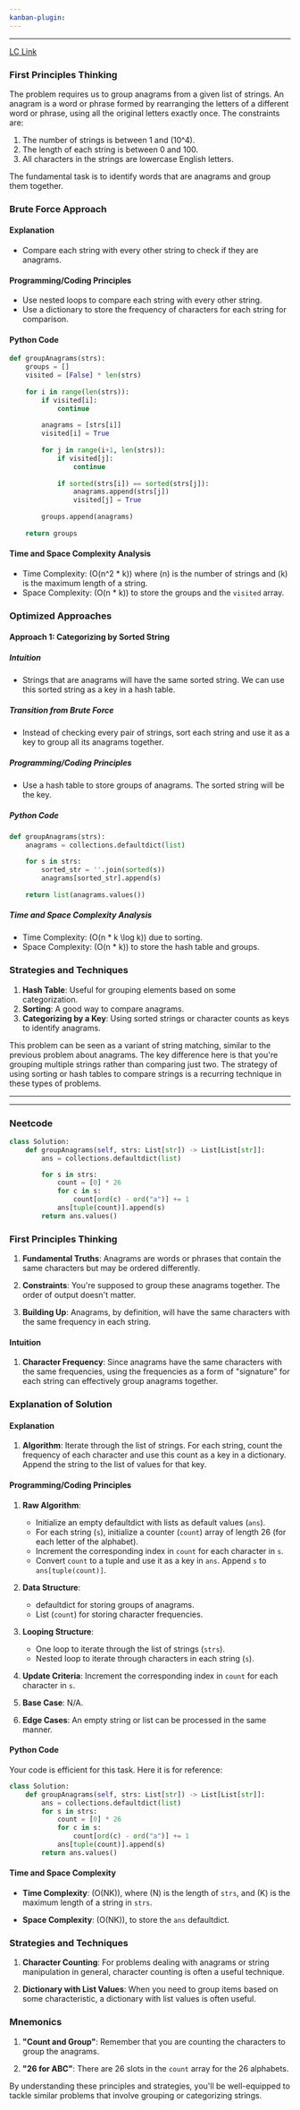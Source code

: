 ```yaml
---
kanban-plugin:
---
```

---
[LC Link](https://leetcode.com/problems/group-anagrams/)
### First Principles Thinking

The problem requires us to group anagrams from a given list of strings. An anagram is a word or phrase formed by rearranging the letters of a different word or phrase, using all the original letters exactly once. The constraints are:

1. The number of strings is between 1 and \(10^4\).
2. The length of each string is between 0 and 100.
3. All characters in the strings are lowercase English letters.

The fundamental task is to identify words that are anagrams and group them together.

### Brute Force Approach

#### Explanation

- Compare each string with every other string to check if they are anagrams.

#### Programming/Coding Principles

- Use nested loops to compare each string with every other string.
- Use a dictionary to store the frequency of characters for each string for comparison.

#### Python Code

```python
def groupAnagrams(strs):
    groups = []
    visited = [False] * len(strs)
    
    for i in range(len(strs)):
        if visited[i]:
            continue
        
        anagrams = [strs[i]]
        visited[i] = True
        
        for j in range(i+1, len(strs)):
            if visited[j]:
                continue
            
            if sorted(strs[i]) == sorted(strs[j]):
                anagrams.append(strs[j])
                visited[j] = True
                
        groups.append(anagrams)
        
    return groups
```

#### Time and Space Complexity Analysis

- Time Complexity: (O(n^2 * k)) where \(n\) is the number of strings and \(k\) is the maximum length of a string.
- Space Complexity: \(O(n * k)\) to store the groups and the `visited` array.

### Optimized Approaches

#### Approach 1: Categorizing by Sorted String

##### Intuition

- Strings that are anagrams will have the same sorted string. We can use this sorted string as a key in a hash table.

##### Transition from Brute Force

- Instead of checking every pair of strings, sort each string and use it as a key to group all its anagrams together.

##### Programming/Coding Principles

- Use a hash table to store groups of anagrams. The sorted string will be the key.

##### Python Code

```python
def groupAnagrams(strs):
    anagrams = collections.defaultdict(list)

	for s in strs:
		sorted_str = ''.join(sorted(s))
		anagrams[sorted_str].append(s)
	
	return list(anagrams.values())
```

##### Time and Space Complexity Analysis

- Time Complexity: \(O(n * k \log k)\) due to sorting.
- Space Complexity: \(O(n * k)\) to store the hash table and groups.

### Strategies and Techniques

1. **Hash Table**: Useful for grouping elements based on some categorization.
2. **Sorting**: A good way to compare anagrams.
3. **Categorizing by a Key**: Using sorted strings or character counts as keys to identify anagrams.

This problem can be seen as a variant of string matching, similar to the previous problem about anagrams. The key difference here is that you're grouping multiple strings rather than comparing just two. The strategy of using sorting or hash tables to compare strings is a recurring technique in these types of problems.

---
---
### Neetcode

```python
class Solution:
    def groupAnagrams(self, strs: List[str]) -> List[List[str]]:
        ans = collections.defaultdict(list)

        for s in strs:
            count = [0] * 26
            for c in s:
                count[ord(c) - ord("a")] += 1
            ans[tuple(count)].append(s)
        return ans.values()

```

### First Principles Thinking

1. **Fundamental Truths**: Anagrams are words or phrases that contain the same characters but may be ordered differently.
   
2. **Constraints**: You're supposed to group these anagrams together. The order of output doesn't matter.

3. **Building Up**: Anagrams, by definition, will have the same characters with the same frequency in each string.

#### Intuition

1. **Character Frequency**: Since anagrams have the same characters with the same frequencies, using the frequencies as a form of "signature" for each string can effectively group anagrams together.

### Explanation of Solution

#### Explanation

1. **Algorithm**: Iterate through the list of strings. For each string, count the frequency of each character and use this count as a key in a dictionary. Append the string to the list of values for that key.

#### Programming/Coding Principles

1. **Raw Algorithm**: 
    - Initialize an empty defaultdict with lists as default values (`ans`).
    - For each string (`s`), initialize a counter (`count`) array of length 26 (for each letter of the alphabet).
    - Increment the corresponding index in `count` for each character in `s`.
    - Convert `count` to a tuple and use it as a key in `ans`. Append `s` to `ans[tuple(count)]`.

2. **Data Structure**: 
    - defaultdict for storing groups of anagrams.
    - List (`count`) for storing character frequencies.

3. **Looping Structure**: 
    - One loop to iterate through the list of strings (`strs`).
    - Nested loop to iterate through characters in each string (`s`).

4. **Update Criteria**: Increment the corresponding index in `count` for each character in `s`.
  
5. **Base Case**: N/A.
  
6. **Edge Cases**: An empty string or list can be processed in the same manner.

#### Python Code

Your code is efficient for this task. Here it is for reference:

```python
class Solution:
    def groupAnagrams(self, strs: List[str]) -> List[List[str]]:
        ans = collections.defaultdict(list)
        for s in strs:
            count = [0] * 26
            for c in s:
                count[ord(c) - ord("a")] += 1
            ans[tuple(count)].append(s)
        return ans.values()
```

#### Time and Space Complexity

- **Time Complexity**: \(O(NK)\), where \(N\) is the length of `strs`, and \(K\) is the maximum length of a string in `strs`.
  
- **Space Complexity**: \(O(NK)\), to store the `ans` defaultdict.

### Strategies and Techniques

1. **Character Counting**: For problems dealing with anagrams or string manipulation in general, character counting is often a useful technique.

2. **Dictionary with List Values**: When you need to group items based on some characteristic, a dictionary with list values is often useful.

### Mnemonics

1. **"Count and Group"**: Remember that you are counting the characters to group the anagrams.

2. **"26 for ABC"**: There are 26 slots in the `count` array for the 26 alphabets.

By understanding these principles and strategies, you'll be well-equipped to tackle similar problems that involve grouping or categorizing strings.
